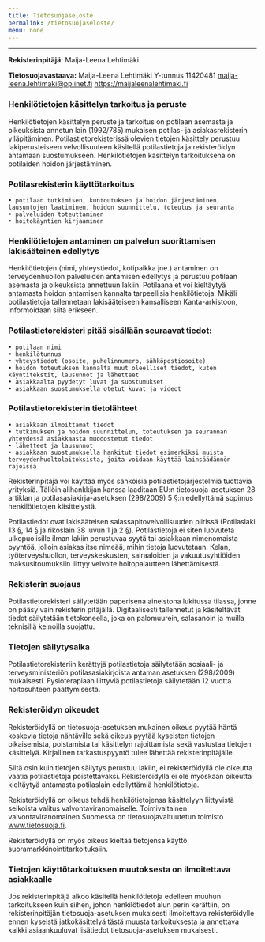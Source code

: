 ```yaml
---
title: Tietosuojaseloste
permalink: /tietosuojaseloste/
menu: none
---
```

---

**Rekisterinpitäjä:** Maija-Leena Lehtimäki

**Tietosuojavastaava:** Maija-Leena Lehtimäki
Y-tunnus 11420481
maija-leena.lehtimaki@pp.inet.fi
https://maijaleenalehtimaki.fi

### Henkilötietojen käsittelyn tarkoitus ja peruste

Henkilötietojen käsittelyn peruste ja tarkoitus on potilaan asemasta ja oikeuksista annetun lain (1992/785) mukaisen potilas- ja asiakasrekisterin ylläpitäminen. Potilastietorekisterissä olevien tietojen käsittely perustuu lakiperusteiseen velvollisuuteen käsitellä potilastietoja ja rekisteröidyn antamaan suostumukseen. Henkilötietojen käsittelyn tarkoituksena on potilaiden hoidon järjestäminen.

### Potilasrekisterin käyttötarkoitus

    • potilaan tutkimisen, kuntoutuksen ja hoidon järjestäminen, lausuntojen laatiminen, hoidon suunnittelu, toteutus ja seuranta
    • palveluiden toteuttaminen
    • hoitokäyntien kirjaaminen

### Henkilötietojen antaminen on palvelun suorittamisen lakisääteinen edellytys

Henkilötietojen (nimi, yhteystiedot, kotipaikka jne.) antaminen on terveydenhuollon palveluiden antamisen edellytys ja perustuu potilaan asemasta ja oikeuksista annettuun lakiin. Potilaana et voi kieltäytyä antamasta hoidon antamisen kannalta tarpeellisia henkilötietoja. Mikäli potilastietoja tallennetaan lakisääteiseen kansalliseen Kanta-arkistoon, informoidaan siitä erikseen.

### Potilastietorekisteri pitää sisällään seuraavat tiedot:

    • potilaan nimi
    • henkilötunnus
    • yhteystiedot (osoite, puhelinnumero, sähköpostiosoite)
    • hoidon toteutuksen kannalta muut oleelliset tiedot, kuten käyntitekstit, lausunnot ja lähetteet
    • asiakkaalta pyydetyt luvat ja suostumukset
    • asiakkaan suostumuksella otetut kuvat ja videot

### Potilastietorekisterin tietolähteet

    • asiakkaan ilmoittamat tiedot
    • tutkimuksen ja hoidon suunnittelun, toteutuksen ja seurannan yhteydessä asiakkaasta muodostetut tiedot
    • lähetteet ja lausunnot
    • asiakkaan suostumuksella hankitut tiedot esimerkiksi muista terveydenhuoltolaitoksista, joita voidaan käyttää lainsäädännön rajoissa

Rekisterinpitäjä voi käyttää myös sähköisiä potilastietojärjestelmiä tuottavia yrityksiä. Tällöin alihankkijan kanssa laaditaan EU:n tietosuoja-asetuksen 28 artiklan ja potilasasiakirja-asetuksen (298/2009) 5 §:n edellyttämä sopimus henkilötietojen käsittelystä.

Potilastiedot ovat lakisääteisen salassapitovelvollisuuden piirissä (Potilaslaki 13 §, 14 § ja rikoslain 38 luvun 1 ja 2 §). Potilastietoja ei siten luovuteta ulkopuolisille ilman lakiin perustuvaa syytä tai asiakkaan nimenomaista pyyntöä, jolloin asiakas itse nimeää, mihin tietoja luovutetaan. Kelan, työterveyshuollon, terveyskeskusten, sairaaloiden ja vakuutusyhtiöiden maksusitoumuksiin liittyy velvoite hoitopalautteen lähettämisestä.

### Rekisterin suojaus

Potilastietorekisteri säilytetään paperisena aineistona lukitussa tilassa, jonne on pääsy vain rekisterin pitäjällä. Digitaalisesti tallennetut ja käsiteltävät tiedot säilytetään tietokoneella, joka on palomuurein, salasanoin ja muilla teknisillä keinoilla suojattu.

### Tietojen säilytysaika

Potilastietorekisteriin kerättyjä potilastietoja säilytetään sosiaali- ja terveysministeriön potilasasiakirjoista antaman asetuksen (298/2009) mukaisesti. Fysioterapiaan liittyviä potilastietoja säilytetään 12 vuotta hoitosuhteen päättymisestä.

### Rekisteröidyn oikeudet

Rekisteröidyllä on tietosuoja-asetuksen mukainen oikeus pyytää häntä koskevia tietoja nähtäville sekä oikeus pyytää kyseisten tietojen oikaisemista, poistamista tai käsittelyn rajoittamista sekä vastustaa tietojen käsittelyä. Kirjallinen tarkastuspyyntö tulee lähettää rekisterinpitäjälle.

Siltä osin kuin tietojen säilytys perustuu lakiin, ei rekisteröidyllä ole oikeutta vaatia potilastietoja poistettavaksi. Rekisteröidyllä ei ole myöskään oikeutta kieltäytyä antamasta potilaslain edellyttämiä henkilötietoja.

Rekisteröidyllä on oikeus tehdä henkilötietojensa käsittelyyn liittyvistä seikoista valitus valvontaviranomaiselle. Toimivaltainen valvontaviranomainen Suomessa on tietosuojavaltuutetun toimisto www.tietosuoja.fi.

Rekisteröidyllä on myös oikeus kieltää tietojensa käyttö suoramarkkinointitarkoituksiin.

### Tietojen käyttötarkoituksen muutoksesta on ilmoitettava asiakkaalle

Jos rekisterinpitäjä aikoo käsitellä henkilötietoja edelleen muuhun tarkoitukseen kuin siihen, johon henkilötiedot alun perin kerättiin, on rekisterinpitäjän tietosuoja-asetuksen mukaisesti ilmoitettava rekisteröidylle ennen kyseistä jatkokäsittelyä tästä muusta tarkoituksesta ja annettava kaikki asiaankuuluvat lisätiedot tietosuoja-asetuksen mukaisesti.
